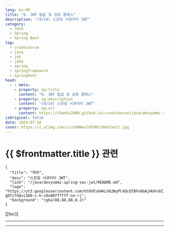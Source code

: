 ```yaml
---
lang: ko-KR
title: "9. JWT 발급 및 검증 클래스"
description: "(9/14) 스프링 시큐리티 JWT"
category: 
  - Java
  - Spring
  - Spring Boot
tag: 
  - crashcourse
  - java
  - jdk
  - jdk8
  - spring
  - springframework
  - springboot
head:
  - - meta:
    - property: og:title
      content: "9. JWT 발급 및 검증 클래스"
    - property: og:description
      content: "(9/14) 스프링 시큐리티 JWT"
    - property: og:url
      content: https://chanhi2000.github.io/crashcourse/java/devyummi-spring-sec-jwt/09.html
isOriginal: false
date: 2024-07-10
cover: https://i.ytimg.com/vi/obNHwsl0fXM/sddefault.jpg
---
```


# {{ $frontmatter.title }} 관련

```component VPCard
{
  "title": "목차",
  "desc": "스프링 시큐리티 JWT",
  "link": "/java/devyummi-spring-sec-jwt/README.md",
  "logo": "https://yt3.googleusercontent.com/Ut0VEs84KLh62WyPC4QcQTBFo0GAjHUXv9Z1YUYKAVBV0vbgp90HT68ejnZ0NncO1X-gDfcfGQ=s160-c-k-c0x00ffffff-no-rj",
  "background": "rgba(88,88,88,0.2)"
}
```

[[toc]]

---

<SiteInfo
  name="9. JWT 발급 및 검증 클래스"
  desc="(9/14) 스프링 시큐리티 JWT"
  url="https://devyummi.com/page?id=668d5aa4f6f909241610dca4"
  logo="https://yt3.googleusercontent.com/Ut0VEs84KLh62WyPC4QcQTBFo0GAjHUXv9Z1YUYKAVBV0vbgp90HT68ejnZ0NncO1X-gDfcfGQ=s160-c-k-c0x00ffffff-no-rj"
  preview="https://i.ytimg.com/vi/obNHwsl0fXM/sddefault.jpg"/>

<VidStack src="youtube/obNHwsl0fXM" />

<!-- TODO: 작성 -->

<!-- 
<h2>JWT 발급과 검증</h2><ul><li>로그인시 → 성공 → JWT 발급</li><li>접근시 → JWT 검증</li></ul><p>&nbsp;</p><p>JWT에 관해 발급과 검증을 담당할 클래스가 필요하다. 따라서 JWTUtil이라는 클래스를 생성하여 JWT 발급, 검증 메소드를 작성하는 시간입니다.</p><p>&nbsp;</p><hr><h2>JWT 생성 원리</h2><p><a href="https://jwt.io/">JWT.IO 공식 홈페이지 바로가기</a></p><p>&nbsp;</p><p>JWT는 Header.Payload.Signature 구조로 이루어져 있다. 각 요소는 다음 기능을 수행한다.</p><p>&nbsp;</p><ul><li><strong>Header</strong><ul><li>JWT임을 명시</li><li>사용된 암호화 알고리즘</li></ul></li><li><strong>Payload</strong><ul><li>정보</li></ul></li><li><strong>Signature</strong><ul><li>암호화알고리즘((BASE64(Header))+(BASE64(Payload)) + 암호화키)</li></ul></li></ul><p>&nbsp;</p><p>JWT의 특징은 내부 정보를 단순 BASE64 방식으로 인코딩하기 때문에 외부에서 쉽게 디코딩 할 수 있다.</p><p>외부에서 열람해도 되는 정보를 담아야하며, 토큰 자체의 발급처를 확인하기 위해서 사용한다.</p><p>(지폐와 같이 외부에서 그 금액을 확인하고 금방 외형을 따라서 만들 수 있지만 발급처에 대한 보장 및 검증은 확실하게 해야하는 경우에 사용한다. 따라서 토큰 내부에 비밀번호와 같은 값 입력 금지)</p><p>&nbsp;</p><hr><h2>JWT 암호화 방식</h2><ul><li><strong>암호화 종류</strong><ul><li>양방향<ul><li>대칭키 - 이 프로젝트는 양방향 대칭키 방식 사용 : HS256</li><li>비대칭키</li></ul></li><li>단방향</li></ul></li></ul><p>&nbsp;</p><hr><h2>암호화 키 저장</h2><p>암호화 키는 하드코딩 방식으로 구현 내부에 탑재하는 것을 지양하기 때문에 변수 설정 파일에 저장한다.</p><p>&nbsp;</p><ul><li><span class="notion-enable-hover" data-token-index="0"><strong>application.properties</strong></span></li></ul><pre><code class="language-plaintext hljs" data-highlighted="yes">spring.jwt.secret=vmfhaltmskdlstkfkdgodyroqkfwkdbalroqkfwkdbalaaaaaaaaaaaaaaaabbbbb</code><button class="copy-button"><i class="fa-regular fa-clipboard"></i><span>PLAINTEXT</span></button></pre><p>&nbsp;</p><hr><h2>JWTUtil</h2><ul><li><strong>토큰 Payload에 저장될 정보</strong><ul><li>username</li><li>role</li><li>생성일</li><li>만료일</li></ul></li><li><strong>JWTUtil 구현 메소드</strong><ul><li>JWTUtil 생성자</li><li>username 확인 메소드</li><li>role 확인 메소드</li><li>만료일 확인 메소드</li></ul></li></ul><p>&nbsp;</p><ul><li><span class="notion-enable-hover" data-token-index="0"><strong>JWTUtil : 0.12.3</strong></span></li></ul><pre><code class="language-java hljs" data-highlighted="yes"><span class="hljs-meta">@Component</span>
<span class="hljs-keyword">public</span> <span class="hljs-keyword">class</span> <span class="hljs-title class_">JWTUtil</span> {

    <span class="hljs-keyword">private</span> SecretKey secretKey;

    <span class="hljs-keyword">public</span> <span class="hljs-title function_">JWTUtil</span><span class="hljs-params">(<span class="hljs-meta">@Value("${spring.jwt.secret}")</span>String secret)</span> {


        secretKey = <span class="hljs-keyword">new</span> <span class="hljs-title class_">SecretKeySpec</span>(secret.getBytes(StandardCharsets.UTF_8), Jwts.SIG.HS256.key().build().getAlgorithm());
    }

    <span class="hljs-keyword">public</span> String <span class="hljs-title function_">getUsername</span><span class="hljs-params">(String token)</span> {

        <span class="hljs-keyword">return</span> Jwts.parser().verifyWith(secretKey).build().parseSignedClaims(token).getPayload().get(<span class="hljs-string">"username"</span>, String.class);
    }

    <span class="hljs-keyword">public</span> String <span class="hljs-title function_">getRole</span><span class="hljs-params">(String token)</span> {

        <span class="hljs-keyword">return</span> Jwts.parser().verifyWith(secretKey).build().parseSignedClaims(token).getPayload().get(<span class="hljs-string">"role"</span>, String.class);
    }

    <span class="hljs-keyword">public</span> Boolean <span class="hljs-title function_">isExpired</span><span class="hljs-params">(String token)</span> {

        <span class="hljs-keyword">return</span> Jwts.parser().verifyWith(secretKey).build().parseSignedClaims(token).getPayload().getExpiration().before(<span class="hljs-keyword">new</span> <span class="hljs-title class_">Date</span>());
    }

    <span class="hljs-keyword">public</span> String <span class="hljs-title function_">createJwt</span><span class="hljs-params">(String username, String role, Long expiredMs)</span> {

        <span class="hljs-keyword">return</span> Jwts.builder()
                .claim(<span class="hljs-string">"username"</span>, username)
                .claim(<span class="hljs-string">"role"</span>, role)
                .issuedAt(<span class="hljs-keyword">new</span> <span class="hljs-title class_">Date</span>(System.currentTimeMillis()))
                .expiration(<span class="hljs-keyword">new</span> <span class="hljs-title class_">Date</span>(System.currentTimeMillis() + expiredMs))
                .signWith(secretKey)
                .compact();
    }
}</code><button class="copy-button"><i class="fa-regular fa-clipboard"></i><span>JAVA</span></button></pre><p>&nbsp;</p><ul><li><span class="notion-enable-hover" data-token-index="0"><strong>JWTUtil : 0.11.5</strong></span></li></ul><pre><code class="language-java hljs" data-highlighted="yes"><span class="hljs-meta">@Component</span>
<span class="hljs-keyword">public</span> <span class="hljs-keyword">class</span> <span class="hljs-title class_">JWTUtil</span> {

    <span class="hljs-keyword">private</span> Key key;

    <span class="hljs-keyword">public</span> <span class="hljs-title function_">JWTUtil</span><span class="hljs-params">(<span class="hljs-meta">@Value("${spring.jwt.secret}")</span>String secret)</span> {


				<span class="hljs-type">byte</span>[] byteSecretKey = Decoders.BASE64.decode(secret);
        key = Keys.hmacShaKeyFor(byteSecretKey);
    }

    <span class="hljs-keyword">public</span> String <span class="hljs-title function_">getUsername</span><span class="hljs-params">(String token)</span> {

        <span class="hljs-keyword">return</span> Jwts.parserBuilder().setSigningKey(key).build().parseClaimsJws(token).getBody().get(<span class="hljs-string">"username"</span>, String.class);
    }

    <span class="hljs-keyword">public</span> String <span class="hljs-title function_">getRole</span><span class="hljs-params">(String token)</span> {

        <span class="hljs-keyword">return</span> Jwts.parserBuilder().setSigningKey(key).build().parseClaimsJws(token).getBody().get(<span class="hljs-string">"role"</span>, String.class);
    }

    <span class="hljs-keyword">public</span> Boolean <span class="hljs-title function_">isExpired</span><span class="hljs-params">(String token)</span> {

        <span class="hljs-keyword">return</span> Jwts.parserBuilder().setSigningKey(key).build().parseClaimsJws(token).getBody().getExpiration().before(<span class="hljs-keyword">new</span> <span class="hljs-title class_">Date</span>());
    }

    <span class="hljs-keyword">public</span> String <span class="hljs-title function_">createJwt</span><span class="hljs-params">(String username, String role, Long expiredMs)</span> {

				<span class="hljs-type">Claims</span> <span class="hljs-variable">claims</span> <span class="hljs-operator">=</span> Jwts.claims();
        claims.put(<span class="hljs-string">"username"</span>, username);
        claims.put(<span class="hljs-string">"role"</span>, role);

        <span class="hljs-keyword">return</span> Jwts.builder()
                .setClaims(claims)
                .setIssuedAt(<span class="hljs-keyword">new</span> <span class="hljs-title class_">Date</span>(System.currentTimeMillis()))
                .setExpiration(<span class="hljs-keyword">new</span> <span class="hljs-title class_">Date</span>(System.currentTimeMillis() + expiredMs))
                .signWith(key, SignatureAlgorithm.HS256)
                .compact();
    }
}</code><button class="copy-button"><i class="fa-regular fa-clipboard"></i><span>JAVA</span></button></pre><p>&nbsp;</p><hr>
-->

---

<TagLinks />